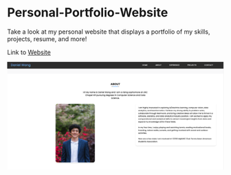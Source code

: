 # Personal-Portfolio-Website
Take a look at my personal website that displays a portfolio of my skills, projects, resume, and more!

Link to [Website](https://danielwang23.github.io/Personal-Portfolio-Website/)

![Website Picture](./images/wesbite-ss.png)
